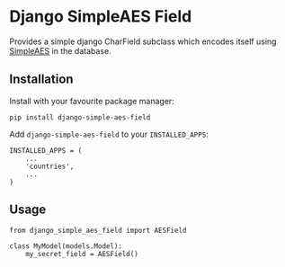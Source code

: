 Django SimpleAES Field
======================
Provides a simple django CharField subclass which encodes itself using
[SimpleAES](https://github.com/nvie/SimpleAES/) in the database.

Installation
------------
Install with your favourite package manager:

    pip install django-simple-aes-field

Add `django-simple-aes-field` to your `INSTALLED_APPS`:

    INSTALLED_APPS = (
        ...
        'countries',
        ...
    )

Usage
-----

    from django_simple_aes_field import AESField

    class MyModel(models.Model):
        my_secret_field = AESField()

